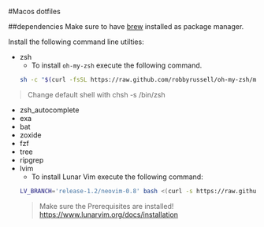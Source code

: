 #Macos dotfiles

##dependencies
Make sure to have [brew](https://docs.brew.sh) installed as package manager.

Install the following command line utilties:
- zsh
    - To install `oh-my-zsh` execute the following command.
    ```bash
    sh -c "$(curl -fsSL https://raw.github.com/robbyrussell/oh-my-zsh/master/tools/install.sh)"
    ```
> Change default shell with chsh -s /bin/zsh
- zsh_autocomplete
- exa
- bat
- zoxide
- fzf
- tree
- ripgrep
- lvim
    - To install Lunar Vim execute the following command:
    ```bash
    LV_BRANCH='release-1.2/neovim-0.8' bash <(curl -s https://raw.githubusercontent.com/lunarvim/lunarvim/master/utils/installer/install.sh)
    ```
    > Make sure the Prerequisites are installed! https://www.lunarvim.org/docs/installation 
